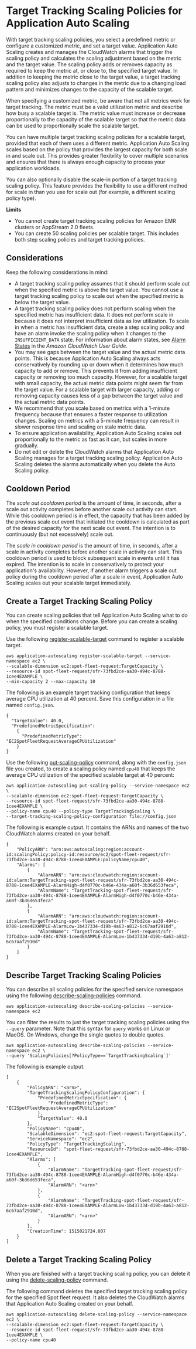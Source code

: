 # Target Tracking Scaling Policies for Application Auto Scaling<a name="application-auto-scaling-target-tracking"></a>

With target tracking scaling policies, you select a predefined metric or configure a customized metric, and set a target value\. Application Auto Scaling creates and manages the CloudWatch alarms that trigger the scaling policy and calculates the scaling adjustment based on the metric and the target value\. The scaling policy adds or removes capacity as required to keep the metric at, or close to, the specified target value\. In addition to keeping the metric close to the target value, a target tracking scaling policy also adjusts to changes in the metric due to a changing load pattern and minimizes changes to the capacity of the scalable target\.

When specifying a customized metric, be aware that not all metrics work for target tracking\. The metric must be a valid utilization metric and describe how busy a scalable target is\. The metric value must increase or decrease proportionally to the capacity of the scalable target so that the metric data can be used to proportionally scale the scalable target\.

You can have multiple target tracking scaling policies for a scalable target, provided that each of them uses a different metric\. Application Auto Scaling scales based on the policy that provides the largest capacity for both scale in and scale out\. This provides greater flexibility to cover multiple scenarios and ensures that there is always enough capacity to process your application workloads\.

You can also optionally disable the scale\-in portion of a target tracking scaling policy\. This feature provides the flexibility to use a different method for scale in than you use for scale out \(for example, a different scaling policy type\)\.

**Limits**
+ You cannot create target tracking scaling policies for Amazon EMR clusters or AppStream 2\.0 fleets\.
+ You can create 50 scaling policies per scalable target\. This includes both step scaling policies and target tracking policies\.

## Considerations<a name="target-tracking-considerations"></a>

Keep the following considerations in mind:
+ A target tracking scaling policy assumes that it should perform scale out when the specified metric is above the target value\. You cannot use a target tracking scaling policy to scale out when the specified metric is below the target value\.
+ A target tracking scaling policy does not perform scaling when the specified metric has insufficient data\. It does not perform scale in because it does not interpret insufficient data as low utilization\. To scale in when a metric has insufficient data, create a step scaling policy and have an alarm invoke the scaling policy when it changes to the `INSUFFICIENT_DATA` state\. For information about alarm states, see [Alarm States](http://docs.aws.amazon.com/AmazonCloudWatch/latest/monitoring/AlarmThatSendsEmail.html#alarm-states) in the *Amazon CloudWatch User Guide*\. 
+ You may see gaps between the target value and the actual metric data points\. This is because Application Auto Scaling always acts conservatively by rounding up or down when it determines how much capacity to add or remove\. This prevents it from adding insufficient capacity or removing too much capacity\. However, for a scalable target with small capacity, the actual metric data points might seem far from the target value\. For a scalable target with larger capacity, adding or removing capacity causes less of a gap between the target value and the actual metric data points\.
+ We recommend that you scale based on metrics with a 1\-minute frequency because that ensures a faster response to utilization changes\. Scaling on metrics with a 5\-minute frequency can result in slower response time and scaling on stale metric data\.
+ To ensure application availability, Application Auto Scaling scales out proportionally to the metric as fast as it can, but scales in more gradually\.
+ Do not edit or delete the CloudWatch alarms that Application Auto Scaling manages for a target tracking scaling policy\. Application Auto Scaling deletes the alarms automatically when you delete the Auto Scaling policy\.

## Cooldown Period<a name="target-tracking-cooldown"></a>

The *scale out cooldown period* is the amount of time, in seconds, after a scale out activity completes before another scale out activity can start\. While this cooldown period is in effect, the capacity that has been added by the previous scale out event that initiated the cooldown is calculated as part of the desired capacity for the next scale out event\. The intention is to continuously \(but not excessively\) scale out\.

The *scale in cooldown period* is the amount of time, in seconds, after a scale in activity completes before another scale in activity can start\. This cooldown period is used to block subsequent scale in events until it has expired\. The intention is to scale in conservatively to protect your application's availability\. However, if another alarm triggers a scale out policy during the cooldown period after a scale in event, Application Auto Scaling scales out your scalable target immediately\.

## Create a Target Tracking Scaling Policy<a name="create-target-tracking-policy"></a>

You can create scaling policies that tell Application Auto Scaling what to do when the specified conditions change\. Before you can create a scaling policy, you must register a scalable target\.

Use the following [register\-scalable\-target](http://docs.aws.amazon.com/cli/latest/reference/application-autoscaling/register-scalable-target.html) command to register a scalable target\.

```
aws application-autoscaling register-scalable-target --service-namespace ec2 \
--scalable-dimension ec2:spot-fleet-request:TargetCapacity \
--resource-id spot-fleet-request/sfr-73fbd2ce-aa30-494c-8788-1cee4EXAMPLE \
--min-capacity 2 --max-capacity 10
```

The following is an example target tracking configuration that keeps average CPU utilization at 40 percent\. Save this configuration in a file named `config.json`\.

```
{
  "TargetValue": 40.0,
  "PredefinedMetricSpecification": 
    {
      "PredefinedMetricType": "EC2SpotFleetRequestAverageCPUUtilization"
    }
}
```

Use the following [put\-scaling\-policy](http://docs.aws.amazon.com/cli/latest/reference/application-autoscaling/put-scaling-policy.html) command, along with the `config.json` file you created, to create a scaling policy named `cpu40` that keeps the average CPU utilization of the specified scalable target at 40 percent:

```
aws application-autoscaling put-scaling-policy --service-namespace ec2 \
--scalable-dimension ec2:spot-fleet-request:TargetCapacity \
--resource-id spot-fleet-request/sfr-73fbd2ce-aa30-494c-8788-1cee4EXAMPLE \
--policy-name cpu40 --policy-type TargetTrackingScaling \
--target-tracking-scaling-policy-configuration file://config.json
```

The following is example output\. It contains the ARNs and names of the two CloudWatch alarms created on your behalf\.

```
{
    "PolicyARN": "arn:aws:autoscaling:region:account-id:scalingPolicy:policy-id:resource/ec2/spot-fleet-request/sfr-73fbd2ce-aa30-494c-8788-1cee4EXAMPLE:policyName/cpu40",
    "Alarms": [
        {
            "AlarmARN": "arn:aws:cloudwatch:region:account-id:alarm:TargetTracking-spot-fleet-request/sfr-73fbd2ce-aa30-494c-8788-1cee4EXAMPLE-AlarmHigh-d4f0770c-b46e-434a-a60f-3b36d653feca",
            "AlarmName": "TargetTracking-spot-fleet-request/sfr-73fbd2ce-aa30-494c-8788-1cee4EXAMPLE-AlarmHigh-d4f0770c-b46e-434a-a60f-3b36d653feca"
        },
        {
            "AlarmARN": "arn:aws:cloudwatch:region:account-id:alarm:TargetTracking-spot-fleet-request/sfr-73fbd2ce-aa30-494c-8788-1cee4EXAMPLE-AlarmLow-1b437334-d19b-4a63-a812-6c67aaf2910d",
            "AlarmName": "TargetTracking-spot-fleet-request/sfr-73fbd2ce-aa30-494c-8788-1cee4EXAMPLE-AlarmLow-1b437334-d19b-4a63-a812-6c67aaf2910d"
        }
    ]
}
```

## Describe Target Tracking Scaling Policies<a name="describe-target-tracking-policy"></a>

You can describe all scaling policies for the specified service namespace using the following [describe\-scaling\-policies](http://docs.aws.amazon.com/cli/latest/reference/application-autoscaling/describe-scaling-policies.html) command\.

```
aws application-autoscaling describe-scaling-policies --service-namespace ec2
```

You can filter the results to just the target tracking scaling policies using the `--query` parameter\. Note that this syntax for `query` works on Linux or MacOS\. On Windows, change the single quotes to double quotes\.

```
aws application-autoscaling describe-scaling-policies --service-namespace ec2 \
--query 'ScalingPolicies[?PolicyType==`TargetTrackingScaling`]'
```

The following is example output\.

```
[
    {
        "PolicyARN": "<arn>",
        "TargetTrackingScalingPolicyConfiguration": {
            "PredefinedMetricSpecification": {
                "PredefinedMetricType": "EC2SpotFleetRequestAverageCPUUtilization"
            },
            "TargetValue": 40.0
        },
        "PolicyName": "cpu40",
        "ScalableDimension": "ec2:spot-fleet-request:TargetCapacity",
        "ServiceNamespace": "ec2",
        "PolicyType": "TargetTrackingScaling",
        "ResourceId": "spot-fleet-request/sfr-73fbd2ce-aa30-494c-8788-1cee4EXAMPLE",
        "Alarms": [
            {
                "AlarmName": "TargetTracking-spot-fleet-request/sfr-73fbd2ce-aa30-494c-8788-1cee4EXAMPLE-AlarmHigh-d4f0770c-b46e-434a-a60f-3b36d653feca",
                "AlarmARN": "<arn>"
            },
            {
                "AlarmName": "TargetTracking-spot-fleet-request/sfr-73fbd2ce-aa30-494c-8788-1cee4EXAMPLE-AlarmLow-1b437334-d19b-4a63-a812-6c67aaf2910d",
                "AlarmARN": "<arn>"
            }
        ],
        "CreationTime": 1515021724.807
    }
]
```

## Delete a Target Tracking Scaling Policy<a name="delete-target-tracking-policy"></a>

When you are finished with a target tracking scaling policy, you can delete it using the [delete\-scaling\-policy](http://docs.aws.amazon.com/cli/latest/reference/application-autoscaling/delete-scaling-policy.html) command\.

The following command deletes the specified target tracking scaling policy for the specified Spot fleet request\. It also deletes the CloudWatch alarms that Application Auto Scaling created on your behalf\.

```
aws application-autoscaling delete-scaling-policy --service-namespace ec2 \
--scalable-dimension ec2:spot-fleet-request:TargetCapacity \
--resource-id spot-fleet-request/sfr-73fbd2ce-aa30-494c-8788-1cee4EXAMPLE \
--policy-name cpu40
```